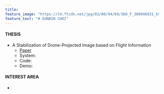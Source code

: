 ```yaml
---
title: 
feature_image: "https://t4.ftcdn.net/jpg/03/00/94/69/360_F_300946931_kSR84OqudEhsmBZH47HU6ud7aZIDMjEx.jpg"
feature_text: "# EUNBIN CHOI"
---
```







#### THESIS
- A Stabilization of Drone-Projected Image based on Flight Information
  - <a href="https://drive.google.com/file/d/1qXox6GpSvR-LvTYYBrsfzgkuTNLBtAkJ/view?pli=1">Paper</a>
  - System:
  - Code:
  - Demo:


#### INTEREST AREA
- 
